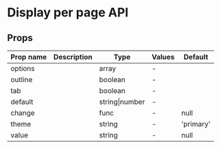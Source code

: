 # Display per page API

## Props

| Prop name | Description | Type           | Values | Default   |
| --------- | ----------- | -------------- | ------ | --------- |
| options   |             | array          | -      |           |
| outline   |             | boolean        | -      |           |
| tab       |             | boolean        | -      |           |
| default   |             | string\|number | -      |           |
| change    |             | func           | -      | null      |
| theme     |             | string         | -      | 'primary' |
| value     |             | string         | -      | null      |
